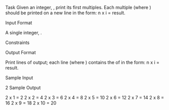 Task
Given an integer, , print its first  multiples. Each multiple  (where ) should be printed on a new line in the form: n x i = result.

Input Format

A single integer, .

Constraints

Output Format

Print  lines of output; each line  (where ) contains the  of  in the form:
n x i = result.

Sample Input

2
Sample Output

2 x 1 = 2
2 x 2 = 4
2 x 3 = 6
2 x 4 = 8
2 x 5 = 10
2 x 6 = 12
2 x 7 = 14
2 x 8 = 16
2 x 9 = 18
2 x 10 = 20
